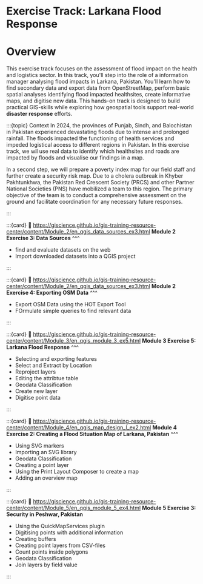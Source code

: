 # Exercise Track: Larkana Flood Response

# Overview

This exercise track focuses on the assessment of flood impact on the health and logistics sector. In this track, you'll step into the role of a information manager analysing flood impacts in Larkana, Pakistan. You'll learn how to find secondary data and export data from OpenStreetMap, perform basic spatial analyses identifying flood impacted healthsites, create informative maps, and digitise new data. This hands-on track is designed to build practical GIS-skills while exploring how geospatial tools support real-world __disaster response__ efforts.  

:::{topic} Context
In 2024, the provinces of Punjab, Sindh, and Balochistan in Pakistan experienced devastating floods due to intense and prolonged rainfall. The floods impacted the functioning of health services and impeded logistical access to different regions in Pakistan. In this exercise track, we wil use real data to identify which healthsites and roads are impacted by floods and visualise our findings in a map.

In a second step, we will prepare a poverty index map for our field staff and further create a security risk map.
Due to a cholera outbreak in Khyber Pakhtunkhwa, the Pakistan Red Crescent Society (PRCS) and other Partner National Societies (PNS) have mobilized a team to this region. The primary objective of the team is to conduct a comprehensive assessment on the ground and facilitate coordination for any necessary future responses.

:::

:::{card}
:link: https://giscience.github.io/gis-training-resource-center/content/Module_2/en_qgis_data_sources_ex3.html
__Module 2 Exercise 3: Data Sources__
^^^

 - find and evaluate datasets on the web
 - Import downloaded datasets into a QGIS project

:::

:::{card}
:link: https://giscience.github.io/gis-training-resource-center/content/Module_2/en_qgis_data_sources_ex3.html
__Module 2 Exercise 4: Exporting OSM Data__
^^^
- Export OSM Data using the HOT Export Tool
- FOrmulate simple queries to find relevant data

:::


:::{card}
:link: https://giscience.github.io/gis-training-resource-center/content/Module_3/en_qgis_module_3_ex5.html
__Module 3 Exercise 5: Larkana Flood Response__
^^^

- Selecting and exporting features
- Select and Extract by Location
- Reproject layers
- Editing the attribtue table
- Geodata Classification
- Create new layer
- Digitise point data

:::

:::{card}
:link: https://giscience.github.io/gis-training-resource-center/content/Module_4/en_qgis_map_design_I_ex2.html
__Module 4 Exercise 2: Creating a Flood Situation Map of Larkana, Pakistan__
^^^

- Using SVG markers
- Importing an SVG library
- Geodata Classification
- Creating a point layer
- Using the Print Layout Composer to create a map
- Adding an overview map

:::

:::{card}
:link: https://giscience.github.io/gis-training-resource-center/content/Module_5/en_qgis_module_5_ex4.html
__Module 5 Exercise 3: Security in Peshwar, Pakistan__

- Using the QuickMapServices plugin
- Digitising points with additional information
- Creating buffers
- Creating point layers from CSV-files
- Count points inside polygons
- Geodata Classification
- Join layers by field value

:::